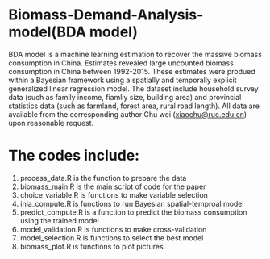 # Biomass-Demand-Analysis-model(BDA model)


BDA model is a machine learning estimation to recover the massive biomass consumption in China. Estimates revealed large uncounted biomass consumption in China between 1992-2015. These estimates were produed within a Bayesian framework using a spatially and temporally explicit generalized linear regression model. The dataset include household survey data (such as family income, fiamliy size, building area) and provincial statistics data (such as farmland, forest area, rural road length).  All data are available from the corresponding author Chu wei (xiaochu@ruc.edu.cn) upon reasonable request.


# The codes include:
1) process_data.R is the function to prepare the data
2) biomass_main.R is the main script of code for the paper
3) choice_variable.R is functions to make variable selection
4) inla_compute.R is functions to run Bayesian spatial-temproal model
5) predict_compute.R is a function to predict the biomass consumption using the trained model
6) model_validation.R is functions to make cross-validation
7) model_selection.R is functions to select the best model
8) biomass_plot.R is functions to plot pictures


